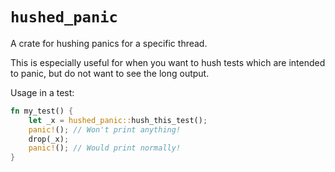 # `hushed_panic`

A crate for hushing panics for a specific thread. 

This is especially useful for when you want to hush tests which are intended to panic, but do not want to see the long output.

Usage in a test:

```rs
fn my_test() {
    let _x = hushed_panic::hush_this_test();
    panic!(); // Won't print anything!
    drop(_x);
    panic!(); // Would print normally!
}
```
